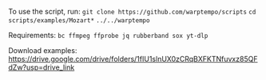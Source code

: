 To use the script, run:
`git clone https://github.com/warptempo/scripts`
`cd scripts/examples/Mozart*`
`../../warptempo`

Requirements:
`bc ffmpeg ffprobe jq rubberband sox yt-dlp`

Download examples:
https://drive.google.com/drive/folders/1fIU1slnUX0zCRqBXFKTNfuvxz85QFdZw?usp=drive_link

